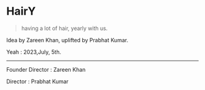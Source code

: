 # HairY
> having a lot of hair, yearly with us.

Idea by Zareen Khan, uplifted by Prabhat Kumar. 

Yeah : 2023,July, 5th.

------------------------------
Founder Director : Zareen Khan

Director : Prabhat Kumar
